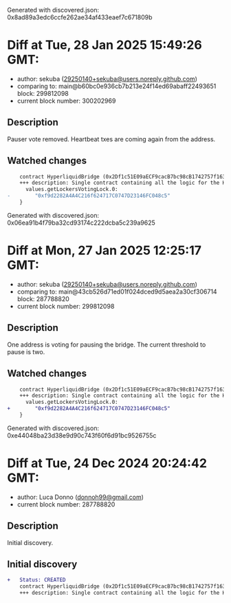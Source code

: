 Generated with discovered.json: 0x8ad89a3edc6ccfe262ae34af433eaef7c671809b

# Diff at Tue, 28 Jan 2025 15:49:26 GMT:

- author: sekuba (<29250140+sekuba@users.noreply.github.com>)
- comparing to: main@b60bc0e936cb7b213e24f14ed69abaff22493651 block: 299812098
- current block number: 300202969

## Description

Pauser vote removed. Heartbeat txes are coming again from the address.

## Watched changes

```diff
    contract HyperliquidBridge (0x2Df1c51E09aECF9cacB7bc98cB1742757f163dF7) {
    +++ description: Single contract containing all the logic for the Hyperliquid bridge. It manages deposits, withdrawals, the hot and cold validator sets, as well as the lockers, finalizers, and all the permissioned functions.
      values.getLockersVotingLock.0:
-        "0xf9d2282A4A4C216f624717C0747D23146FC048c5"
    }
```

Generated with discovered.json: 0x06ea91b4f79ba32cd93174c222dcba5c239a9625

# Diff at Mon, 27 Jan 2025 12:25:17 GMT:

- author: sekuba (<29250140+sekuba@users.noreply.github.com>)
- comparing to: main@43cb526d71ed01f024dced9d5aea2a30cf306714 block: 287788820
- current block number: 299812098

## Description

One address is voting for pausing the bridge. The current threshold to pause is two.

## Watched changes

```diff
    contract HyperliquidBridge (0x2Df1c51E09aECF9cacB7bc98cB1742757f163dF7) {
    +++ description: Single contract containing all the logic for the Hyperliquid bridge. It manages deposits, withdrawals, the hot and cold validator sets, as well as the lockers, finalizers, and all the permissioned functions.
      values.getLockersVotingLock.0:
+        "0xf9d2282A4A4C216f624717C0747D23146FC048c5"
    }
```

Generated with discovered.json: 0xe44048ba23d38e9d90c743f60f6d91bc9526755c

# Diff at Tue, 24 Dec 2024 20:24:42 GMT:

- author: Luca Donno (<donnoh99@gmail.com>)
- current block number: 287788820

## Description

Initial discovery.

## Initial discovery

```diff
+   Status: CREATED
    contract HyperliquidBridge (0x2Df1c51E09aECF9cacB7bc98cB1742757f163dF7)
    +++ description: Single contract containing all the logic for the Hyperliquid bridge. It manages deposits, withdrawals, the hot and cold validator sets, as well as the lockers, finalizers, and all the permissioned functions.
```
